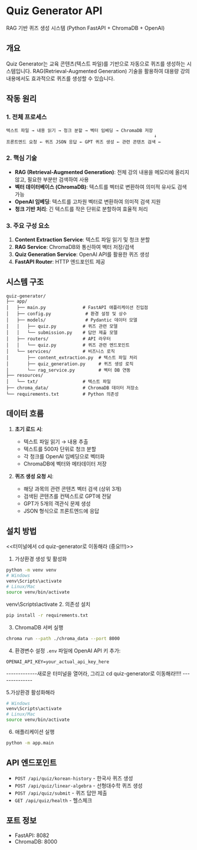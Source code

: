 # Quiz Generator API

RAG 기반 퀴즈 생성 시스템 (Python FastAPI + ChromaDB + OpenAI)

## 개요

Quiz Generator는 교육 콘텐츠(텍스트 파일)를 기반으로 자동으로 퀴즈를 생성하는 시스템입니다. RAG(Retrieval-Augmented Generation) 기술을 활용하여 대용량 강의 내용에서도 효과적으로 퀴즈를 생성할 수 있습니다.

## 작동 원리

### 1. 전체 프로세스
```
텍스트 파일 → 내용 읽기 → 청크 분할 → 벡터 임베딩 → ChromaDB 저장
                                                        ↓
프론트엔드 요청 ← 퀴즈 JSON 응답 ← GPT 퀴즈 생성 ← 관련 콘텐츠 검색 ←
```

### 2. 핵심 기술
- **RAG (Retrieval-Augmented Generation)**: 전체 강의 내용을 메모리에 올리지 않고, 필요한 부분만 검색하여 사용
- **벡터 데이터베이스 (ChromaDB)**: 텍스트를 벡터로 변환하여 의미적 유사도 검색 가능
- **OpenAI 임베딩**: 텍스트를 고차원 벡터로 변환하여 의미적 검색 지원
- **청크 기반 처리**: 긴 텍스트를 작은 단위로 분할하여 효율적 처리

### 3. 주요 구성 요소
1. **Content Extraction Service**: 텍스트 파일 읽기 및 청크 분할
2. **RAG Service**: ChromaDB와 통신하여 벡터 저장/검색
3. **Quiz Generation Service**: OpenAI API를 활용한 퀴즈 생성
4. **FastAPI Router**: HTTP 엔드포인트 제공

## 시스템 구조

```
quiz-generator/
├── app/
│   ├── main.py              # FastAPI 애플리케이션 진입점
│   ├── config.py             # 환경 설정 및 상수
│   ├── models/               # Pydantic 데이터 모델
│   │   ├── quiz.py          # 퀴즈 관련 모델
│   │   └── submission.py    # 답안 제출 모델
│   ├── routers/             # API 라우터
│   │   └── quiz.py          # 퀴즈 관련 엔드포인트
│   └── services/            # 비즈니스 로직
│       ├── content_extraction.py  # 텍스트 파일 처리
│       ├── quiz_generation.py     # 퀴즈 생성 로직
│       └── rag_service.py         # 벡터 DB 연동
├── resources/
│   └── txt/                 # 텍스트 파일
├── chroma_data/             # ChromaDB 데이터 저장소
└── requirements.txt         # Python 의존성

```

## 데이터 흐름

1. **초기 로드 시**:
   - 텍스트 파일 읽기 → 내용 추출
   - 텍스트를 500자 단위로 청크 분할
   - 각 청크를 OpenAI 임베딩으로 벡터화
   - ChromaDB에 벡터와 메타데이터 저장

2. **퀴즈 생성 요청 시**:
   - 해당 과목의 관련 콘텐츠 벡터 검색 (상위 3개)
   - 검색된 콘텐츠를 컨텍스트로 GPT에 전달
   - GPT가 5개의 객관식 문제 생성
   - JSON 형식으로 프론트엔드에 응답

## 설치 방법

<<터미널에서 cd quiz-generator로 이동해라 (중요!!!)>>

1. 가상환경 생성 및 활성화
```bash
python -m venv venv
# Windows
venv\Scripts\activate
# Linux/Mac
source venv/bin/activate
```
venv\Scripts\activate
2. 의존성 설치
```bash
pip install -r requirements.txt
```

3. ChromaDB 서버 실행
```bash
chroma run --path ./chroma_data --port 8000
```

4. 환경변수 설정
`.env` 파일에 OpenAI API 키 추가:
```
OPENAI_API_KEY=your_actual_api_key_here
```
-------------새로운 터미널을 열어라, 그리고 cd quiz-generator로 이동해라!!!! --------------

5.가상환경 활성화해라
```bash
# Windows
venv\Scripts\activate
# Linux/Mac
source venv/bin/activate
```

6. 애플리케이션 실행
```bash
python -m app.main
```

## API 엔드포인트

- `POST /api/quiz/korean-history` - 한국사 퀴즈 생성
- `POST /api/quiz/linear-algebra` - 선형대수학 퀴즈 생성
- `POST /api/quiz/submit` - 퀴즈 답안 제출
- `GET /api/quiz/health` - 헬스체크

## 포트 정보
- FastAPI: 8082
- ChromaDB: 8000
